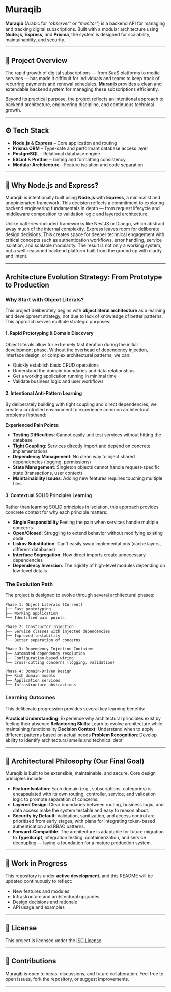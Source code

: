 # Muraqib

**Muraqib** (Arabic for _"observer"_ or _"monitor"_) is a backend API for managing and tracking digital subscriptions. Built with a modular architecture using **Node.js**, **Express**, and **Prisma**, the system is designed for scalability, maintainability, and security.

---

## 📌 Project Overview

The rapid growth of digital subscriptions — from SaaS platforms to media services — has made it difficult for individuals and teams to keep track of recurring payments and renewal schedules. **Muraqib** provides a clean and extendable backend system for managing these subscriptions efficiently.

Beyond its practical purpose, the project reflects an intentional approach to backend architecture, engineering discipline, and continuous technical growth.

---

## ⚙️ Tech Stack

- **Node.js** & **Express** – Core application and routing
- **Prisma ORM** – Type-safe and performant database access layer
- **PostgreSQL** – Relational database engine
- **ESLint** & **Prettier** – Linting and formatting consistency
- **Modular Architecture** – Feature isolation and code separation

---

## 🧭 Why Node.js and Express?

Muraqib is intentionally built using **Node.js** with **Express**, a minimalist and unopinionated framework. This decision reflects a commitment to exploring backend engineering fundamentals in depth — from request lifecycle and middleware composition to validation logic and layered architecture.

Unlike batteries-included frameworks like NestJS or Django, which abstract away much of the internal complexity, Express leaves room for deliberate design decisions. This creates space for deeper technical engagement with critical concepts such as authentication workflows, error handling, service isolation, and scalable modularity. The result is not only a working system, but a well-reasoned backend platform built from the ground up with clarity and intent.

---

## Architecture Evolution Strategy: From Prototype to Production

### Why Start with Object Literals?

This project deliberately begins with **object literal architecture** as a learning and development strategy, not due to lack of knowledge of better patterns. This approach serves multiple strategic purposes:

#### 1. Rapid Prototyping & Domain Discovery

Object literals allow for extremely fast iteration during the initial development phase. Without the overhead of dependency injection, interface design, or complex architectural patterns, we can:

- Quickly establish basic CRUD operations
- Understand the domain boundaries and data relationships
- Get a working application running in minimal time
- Validate business logic and user workflows

#### 2. Intentional Anti-Pattern Learning

By deliberately building with tight coupling and direct dependencies, we create a controlled environment to experience common architectural problems firsthand:

**Experienced Pain Points:**

- **Testing Difficulties**: Cannot easily unit test services without hitting the database
- **Tight Coupling**: Services directly import and depend on concrete implementations
- **Dependency Management**: No clean way to inject shared dependencies (logging, permissions)
- **State Management**: Singleton objects cannot handle request-specific state (transactions, user context)
- **Maintainability Issues**: Adding new features requires touching multiple files

#### 3. Contextual SOLID Principles Learning

Rather than learning SOLID principles in isolation, this approach provides concrete context for why each principle matters:

- **Single Responsibility** Feeling the pain when services handle multiple concerns
- **Open/Closed**: Struggling to extend behavior without modifying existing code
- **Liskov Substitution**: Can't easily swap implementations (cache layers, different databases)
- **Interface Segregation**: How direct imports create unnecessary dependencies
- **Dependency Inversion**: The rigidity of high-level modules depending on low-level details

### The Evolution Path

The project is designed to evolve through several architectural phases:

```
Phase 1: Object Literals (Current)
├── Fast prototyping
├── Working application
└── Identified pain points

Phase 2: Constructor Injection
├── Service classes with injected dependencies
├── Improved testability
└── Better separation of concerns

Phase 3: Dependency Injection Container
├── Automated dependency resolution
├── Configuration-based wiring
└── Cross-cutting concerns (logging, validation)

Phase 4: Domain-Driven Design
├── Rich domain models
├── Application services
└── Infrastructure abstractions
```

### Learning Outcomes

This deliberate progression provides several key learning benefits:

**Practical Understanding**: Experience why architectural principles exist by feeling their absence
**Refactoring Skills**: Learn to evolve architecture while maintaining functionality
**Decision Context**: Understand when to apply different patterns based on actual needs
**Problem Recognition**: Develop ability to identify architectural smells and technical debt

---

## 🧠 Architectural Philosophy (Our Final Goal)

Muraqib is built to be extensible, maintainable, and secure. Core design principles include:

- **Feature Isolation**: Each domain (e.g., subscriptions, categories) is encapsulated with its own routing, controller, service, and validation logic to promote separation of concerns.
- **Layered Design**: Clear boundaries between routing, business logic, and data access make the system testable and easy to reason about.
- **Security by Default**: Validation, sanitization, and access control are prioritized from early stages, with plans for integrating token-based authentication and RBAC patterns.
- **Forward-Compatible**: The architecture is adaptable for future migration to **TypeScript**, integration testing, containerization, and service decoupling — laying a foundation for a mature production system.

---

## 🚧 Work in Progress

This repository is under **active development**, and this README will be updated continuously to reflect:

- New features and modules
- Infrastructure and architectural upgrades
- Design decisions and rationale
- API usage and examples

---

## 📄 License

This project is licensed under the [ISC License](LICENSE).

---

## 🤝 Contributions

Muraqib is open to ideas, discussions, and future collaboration. Feel free to open issues, fork the repository, or suggest improvements.

---

